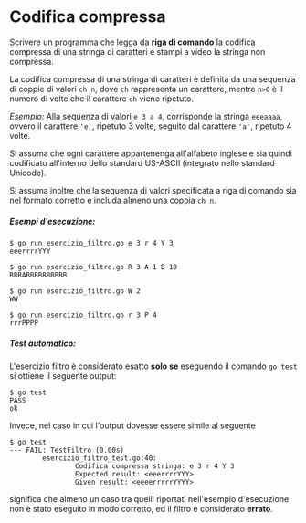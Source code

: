 # Codifica compressa

Scrivere un programma che legga da **riga di comando** la codifica compressa di una stringa di caratteri e stampi a video la stringa non compressa.  

La codifica compressa di una stringa di caratteri è definita da una sequenza di coppie di valori `ch n`, dove `ch` rappresenta un carattere, mentre `n>0` è il numero di volte che il carattere `ch` viene ripetuto.

*Esempio:*
Alla sequenza di valori `e 3 a 4`, corrisponde la stringa `eeeaaaa`, ovvero il carattere `'e'`, ripetuto 3 volte, seguito dal carattere `'a'`, ripetuto 4 volte. 

Si assuma che ogni carattere appartenenga all'alfabeto inglese e sia quindi codificato all'interno dello standard US-ASCII (integrato nello standard Unicode).

Si assuma inoltre che la sequenza di valori specificata a riga di comando sia nel formato corretto e includa almeno una coppia `ch n`.


##### Esempi d'esecuzione:

```text
$ go run esercizio_filtro.go e 3 r 4 Y 3
eeerrrrYYY

$ go run esercizio_filtro.go R 3 A 1 B 10
RRRABBBBBBBBBB

$ go run esercizio_filtro.go W 2
WW

$ go run esercizio_filtro.go r 3 P 4
rrrPPPP
```

##### Test automatico:

L'esercizio filtro è considerato esatto **solo se** eseguendo il comando `go test` si ottiene il seguente output:
```text
$ go test
PASS
ok
```

Invece, nel caso in cui l'output dovesse essere simile al seguente
```text
$ go test
--- FAIL: TestFiltro (0.00s)
        esercizio_filtro_test.go:40: 
                Codifica compressa stringa: e 3 r 4 Y 3
                Expected result: <eeerrrrYYY>
                Given result: <eeeerrrrrYYYY>
```
significa che almeno un caso tra quelli riportati nell'esempio d'esecuzione non è stato eseguito in modo corretto, ed il filtro è considerato **errato**.
